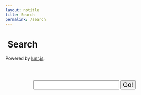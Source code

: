 ```yaml
---
layout: notitle
title: Search
permalink: /search
---
```


<h1 class="page-title"><i class="fa fa-search" style="font-size:1em;"></i>&nbsp;Search</h1>

Powered by <a href="/blog/2016/01/04/how-to-make-lunrjs-jekyll-work-together/">lunr.js</a>. 

<br/>&nbsp;
<form action="get" id="site_search">
<center>
  <input style="font-size:20px;" type="text" id="search_box">
  <input style="font-size:20px;" type="submit" value="Go!">
</center>
</form>
<br/>&nbsp;
<br/>&nbsp;

<ul id="search_results"></ul>

<script src="/js/lunr.min.js"></script>
<script src="https://ajax.googleapis.com/ajax/libs/jquery/1.11.3/jquery.min.js"></script>
<script src="/js/search.js"></script>
